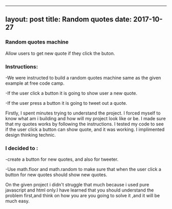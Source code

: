 ---
layout: post
title: Random quotes 
date: 2017-10-27
----

### Random quotes machine
Allow  users to get new quote if they click the buton.

### Instructions:
-We were instructed to build a random quotes machine same as the given example at free code camp.

-If  the user click a button  it is going to show  user a new quote.

-If the user press a button it is going to tweet out a quote.

Firstly, I spent minutes trying to understand the project. I forced myself to know what am i building and how will my project  look like or be. I made sure that my quotes works by following the instructions. I  tested my code  to see if the user click a button can  show quote, and it was working. I implimented design thinking technic.

### I decided to :
-create a button for new quotes,  and also for tweeter.

-Use math.floor and math.random to make sure that when the user click  a button for new quotes should show new quotes.

On the given project i didn't  struggle that much because i used pure javascript and html
only.I have learned that you should understand  the problem first,and think on how you are you going to solve it ,and it will be much easy.
